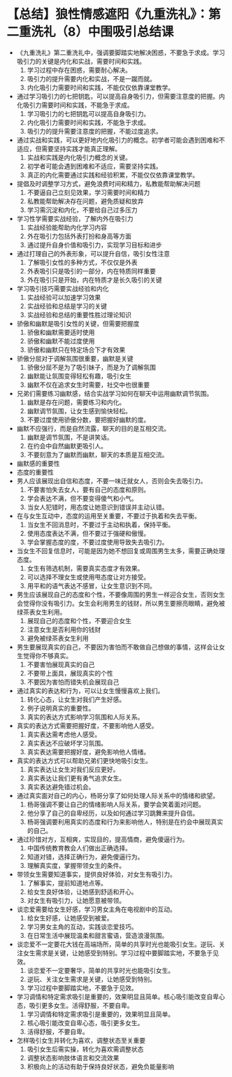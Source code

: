 # 【总结】狼性情感遮阳《九重洗礼》：第二重洗礼（8）中围吸引总结课

-   《九重洗礼》第二重洗礼中，强调要脚踏实地解决困惑，不要急于求成。学习吸引力的关键是内化和实战，需要时间和实践。
    1.  学习过程中存在困惑，需要耐心解决。
    2.  吸引力的提升需要内化和实战，不是一蹴而就。
    3.  内化吸引力需要时间和实践，不能仅仅依靠课堂教学。
-   通过学习吸引力的七把钥匙，可以提高自身吸引力，但需要注意度的把握。内化吸引力需要时间和实践，不能急于求成。
    1.  学习吸引力的七把钥匙可以提高自身吸引力。
    2.  内化吸引力需要时间和实践，不能急于求成。
    3.  吸引力的提升需要注意度的把握，不能过度追求。
-   通过实战和实践，可以更好地内化吸引力的概念。初学者可能会遇到困难和不适应，但需要坚持实践才能真正理解。
    1.  实战和实践是内化吸引力概念的关键。
    2.  初学者可能会遇到困难和不适应，需要坚持实践。
    3.  真正的内化需要通过实践和经验积累，不能仅仅依靠课堂教学。
-   提倡及时调整学习方式，避免浪费时间和精力，私教能帮助解决问题
    1.  不要逼自己立刻见效果，学习需要时间和精力
    2.  私教能帮助解决存在问题，避免质疑和放弃
    3.  学习需沉淀和内化，不要给自己过多压力
-   学习性学需要实战经验，了解内外在吸引力
    1.  实战经验能帮助内化学习内容
    2.  外在吸引力包括外表打扮和身高等方面
    3.  通过提升自身价值和吸引力，实现学习目标和进步
-   通过打理自己的外表形象，可以提升自信，吸引女性注意
    1.  了解吸引女性的多种方式，不仅仅是外表
    2.  外表吸引只是吸引的一部分，内在特质同样重要
    3.  外在吸引只是开始，内在特质才是长久吸引的关键
-   学习吸引技巧需要实战经验和内化
    1.  实战经验可以加速学习效果
    2.  实战经验和总结是学习的关键
    3.  实战经验和总结的重要性胜过理论知识
-   骄傲和幽默是吸引女性的关键，但需要把握度
    1.  骄傲和幽默需要适时使用
    2.  骄傲和幽默不能过度使用
    3.  骄傲和幽默只在特定场合下才有效果
-   骄傲分屈对于调解氛围很重要，幽默是关键
    1.  骄傲分屈不是为了吸引妹子，而是为了调解氛围
    2.  幽默能让氛围变得轻松有趣，吸引女生
    3.  幽默不仅在追求女生时需要，社交中也很重要
-   兄弟们需要练习幽默感，结合实战学习如何在聊天中运用幽默调节氛围。
    1.  幽默是存在问题，需要练习和内化。
    2.  幽默调节氛围，让女生感到愉快轻松。
    3.  不要过度使用骄傲分数，要把握好幽默的度。
-   幽默不应强行，而是自然流露，聊天的目的是互相交流。
    1.  幽默是调节氛围，不是讲笑话。
    2.  在约会中自然幽默更吸引人。
    3.  不要刻意为了幽默而幽默，聊天的本质是互相交流。
-   幽默感的重要性
-   态度的重要性
-   男人应该展现出自信和态度，不要一味迁就女人，否则会失去吸引力。
    1.  不要害怕失去女人，要有自己的态度和原则。
    2.  学会表达不满，但不要变得傻气和小气。
    3.  当女人犯错时，用态度让她意识到错误并主动认错。
-   在与女生互动中，态度的运用至关重要，不要过于执着和失去平衡。
    1.  当女生不回消息时，不要过于主动和执着，保持平衡。
    2.  使用态度表达不满，但不要过于强硬和傲慢。
    3.  学会掌握态度的度，不要过度使用导致失去吸引力。
-   当女生不回复信息时，可能是因为她不想回复或周围男生太多，需要正确处理态度。
    1.  女生有筛选机制，需要真实态度才有效果。
    2.  可以选择不理女生或使用甩态度让对方接受。
    3.  用平和的语气表达不感冒，让女生意识到不同。
-   男生应该展现自己的态度和个性，不要像周围的男生一样迎合女生，否则女生会觉得你没有吸引力。女生会利用男生的钱财，所以男生要擦亮眼睛，避免被绿茶表女生利用。
    1.  展现自己的态度和个性，不要迎合女生
    2.  注意女生是否利用你的钱财
    3.  避免被绿茶表女生利用
-   男生要展现真实的自己，不要因为害怕而不敢做自己想做的事情，这样会让女生觉得你不够真实。
    1.  不要害怕展现真实的自己
    2.  不要带上面具，展现真实的个性
    3.  不要因为害怕而错失机会展现自己
-   通过真实的表达和行为，可以让女生慢慢喜欢上我们。
    1.  转化心态，让女生对我们产生好感。
    2.  例子说明真实的重要性。
    3.  真实的表达方式影响学习氛围和人际关系。
-   真实的表达方式需要把握好度，不要影响他人感受。
    1.  真实表达需考虑他人感受。
    2.  真实表达不应破坏学习氛围。
    3.  真实表达需要把握好度，避免影响他人情绪。
-   真实的表达方式可以帮助兄弟们更快地吸引女生。
    1.  真实表达让女生对我们反应更好。
    2.  真实表达让我们更有勇气追求女生。
    3.  真实表达避免错过机会。
-   通过真实面对自己的内心，杨哥分享了如何处理人际关系中的情绪和欲望。
    1.  杨哥强调不要让自己的情绪影响人际关系，要学会笑着面对问题。
    2.  他分享了自己的自卑经历，以及如何通过学习跳舞来提升自信。
    3.  杨哥强调要利用真实的态度和行为来影响他人，特别是在约会中展现真实的自己。
-   通过珍惜对方，互相爽，实现目的，提高情商，避免傻逼行为。
    1.  中国传统教育教会人们做出正确选择。
    2.  知道对错，选择正确行为，避免傻逼行为。
    3.  理解真实度，掌握带领女生的条件。
-   带领女生需要知道事实，提供良好体验，对女生有吸引力。
    1.  了解事实，提前知道地点等。
    2.  给女生良好体验，让她感到舒适和开心。
    3.  对女生有吸引力，让她愿意被带领。
-   谈恋爱需要给女生好感，学习男女主角在电视剧中的互动。
    1.  给女生好感，让她感受到被爱。
    2.  学习男女主角的互动，实践谈恋爱技巧。
    3.  在日常生活中展现温柔和甜言蜜语，营造浪漫氛围。
-   谈恋爱不一定要花大钱在高端场所，简单的共享时光也能吸引女生。逆玩、关注女生需求是关键，让她感受到特别。学习过程中要脚踏实地，不要急于见效。
    1.  谈恋爱不一定要奢华，简单的共享时光也能吸引女生。
    2.  逆玩、关注女生需求是关键，让她感受到特别。
    3.  学习过程中要脚踏实地，不要急于见效。
-   学习调情和特定需求吸引是重要的，效果明显且简单。核心吸引能改变自卑心态，吸引更多女生。活得舒服，不要自卑。
    1.  学习调情和特定需求吸引是重要的，效果明显且简单。
    2.  核心吸引能改变自卑心态，吸引更多女生。
    3.  活得舒服，不要自卑。
-   怎样吸引女生并转化为喜欢，调整状态至关重要
    1.  吸引女生后需实操，转化为喜欢需调整状态
    2.  调整状态影响肢体语言和交流效果
    3.  积极向上的活动有助于保持良好状态，避免负能量影响